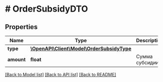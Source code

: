# # OrderSubsidyDTO

## Properties

Name | Type | Description | Notes
------------ | ------------- | ------------- | -------------
**type** | [**\OpenAPI\Client\Model\OrderSubsidyType**](OrderSubsidyType.md) |  | [optional]
**amount** | **float** | Сумма субсидии. | [optional]

[[Back to Model list]](../../README.md#models) [[Back to API list]](../../README.md#endpoints) [[Back to README]](../../README.md)
